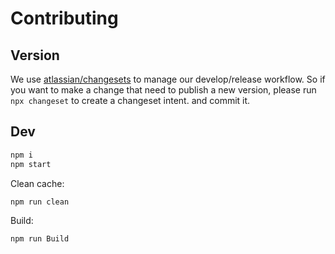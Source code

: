 # Contributing

## Version

We use [atlassian/changesets](https://github.com/atlassian/changesets) to manage our develop/release workflow. So if you want to make a change that need to publish a new version, please run `npx changeset` to create a changeset intent. and commit it.

## Dev

```bash
npm i
npm start
```

Clean cache:

```bash
npm run clean
```

Build:

```bash
npm run Build
```
